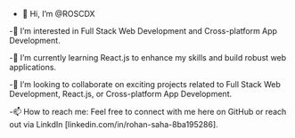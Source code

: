 - 👋 Hi, I’m @ROSCDX

-👀 I’m interested in Full Stack Web Development and Cross-platform App Development.

-🌱 I’m currently learning React.js to enhance my skills and build robust web applications.

-💞️ I’m looking to collaborate on exciting projects related to Full Stack Web Development, React.js, or Cross-platform App Development.

-📫 How to reach me: Feel free to connect with me here on GitHub or reach out via LinkdIn [linkedin.com/in/rohan-saha-8ba195286].


<!---
ROSCDX/ROSCDX is a ✨ special ✨ repository because its `README.md` (this file) appears on your GitHub profile.
You can click the Preview link to take a look at your changes.
--->
